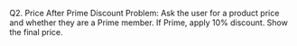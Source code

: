 Q2. Price After Prime Discount
Problem: Ask the user for a product price and whether they are a Prime member. If Prime, apply 10% discount. Show the final price.